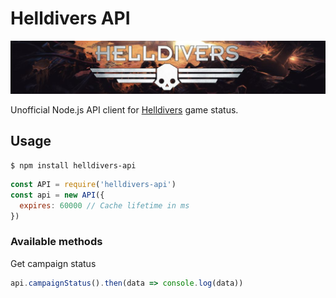 # Helldivers API

![Helldivers](/banner.jpg)

Unofficial Node.js API client for [Helldivers](http://arrowheadgamestudios.com/games/helldivers/) game status.

## Usage

```
$ npm install helldivers-api
```

```javascript
const API = require('helldivers-api')
const api = new API({
  expires: 60000 // Cache lifetime in ms
})
```

### Available methods

Get campaign status

```javascript
api.campaignStatus().then(data => console.log(data))
```